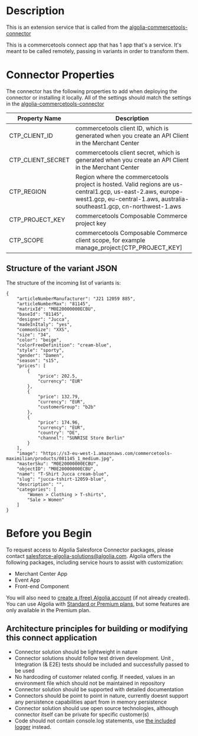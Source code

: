 # Description
This is an extension service that is called from the [algolia-commercetools-connector](https://github.com/algolia/algolia-commercetools-connector)

This is a commercetools connect app that has 1 app that's a service.  It's meant to be called remotely, passing in variants in order to transform them.

# Connector Properties
The connector has the following properties to add when deploying the connector or installing it locally.
All of the settings should match the settings in the [algolia-commercetools-connector](https://github.com/algolia/algolia-commercetools-connector)

| Property Name | Description |
| ------------- | ----------- |
| CTP_CLIENT_ID | commercetools client ID, which is generated when you create an API Client in the Merchant Center |
| CTP_CLIENT_SECRET | commercetools client secret, which is generated when you create an API Client in the Merchant Center |
| CTP_REGION    | Region where the commercetools project is hosted.  Valid regions are us-central1.gcp, us-east-2.aws, europe-west1.gcp, eu-central-1.aws, australia-southeast1.gcp, cn-northwest-1.aws |
| CTP_PROJECT_KEY | commercetools Composable Commerce project key |
| CTP_SCOPE     | commercetools Composable Commerce client scope, for example manage_project:[CTP_PROJECT_KEY] |

## Structure of the variant JSON
The structure of the incoming list of variants is:
```
{
    "articleNumberManufacturer": "J21 12059 885",
    "articleNumberMax": "81145",
    "matrixId": "M0E20000000ECBU",
    "baseId": "81145",
    "designer": "Jucca",
    "madeInItaly": "yes",
    "commonSize": "XXS",
    "size": "34",
    "color": "beige",
    "colorFreeDefinition": "cream-blue",
    "style": "sporty",
    "gender": "Damen",
    "season": "s15",
    "prices": [
        {
            "price": 202.5,
            "currency": "EUR"
        },
        {
            "price": 132.79,
            "currency": "EUR",
            "customerGroup": "b2b"
        },
        {
            "price": 174.96,
            "currency": "EUR",
            "country": "DE",
            "channel": "SUNRISE Store Berlin"
        }
    ],
    "image": "https://s3-eu-west-1.amazonaws.com/commercetools-maximilian/products/081145_1_medium.jpg",
    "masterSku": "M0E20000000ECBU",
    "objectID": "M0E20000000ECBU",
    "name": "T-Shirt Jucca cream-blue",
    "slug": "jucca-tshirt-12059-blue",
    "description": "",
    "categories": [
        "Women > Clothing > T-shirts",
        "Sale > Women"
    ]
}
```
# Before you Begin
To request access to Algolia Salesforce Connector  packages, please contact salesforce-algolia-solutions@algolia.com. Algolia offers the following packages, including service hours to assist with customization:
* Merchant Center App
* Event App
* Front-end Component

You will also need to [create a (free) Algolia account](https://www.algolia.com/users/sign_up) (if not already created).
You can use Algolia with [Standard or Premium plans](https://www.algolia.com/pricing/), but some features are only available in the Premium plan.

## Architecture principles for building or modifying this connect application 

* Connector solution should be lightweight in nature
* Connector solutions should follow test driven development. Unit , Integration (& E2E) tests should be included and successfully passed to be used
* No hardcoding of customer related config. If needed, values in an environment file which should not be maintained in repository
* Connector solution should be supported with detailed documentation
* Connectors should be point to point in nature, currently doesnt support any persistence capabilities apart from in memory persistence
* Connector solution should use open source technologies, although connector itself can be private for specific customer(s)
* Code should not contain console.log statements, use [the included logger](https://github.com/commercetools/merchant-center-application-kit/tree/main/packages-backend/loggers#readme) instead.

